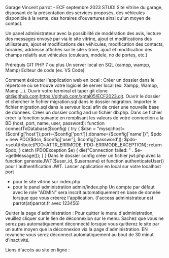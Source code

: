 Garage Vincent parrot - ECF septembre 2023 STUDI
Site vitrine du garage, disposant de la présentation des services proposés, des véhicules disponible à la vente, des horaires d'ouvertures ainsi qu'un moyen de contact.

Un panel administrateur avec la possibilité de modération des avis, lecture des messages envoyé par via le site vitrine, ajout et modifications des utilisateurs, ajout et modifications des véhicules, modification des contacts, horaires, addresse affichés sur le site vitrine, ajout et modification des champs relatifs aux véhicules (couleurs, modele, no de portes, etc.)

Prérequis
GIT
PHP 7 ou plus
Un server local en SQL (xampp, wampp, Mamp)
Editeur de code (ex. VS Code)

Comment éxécuter l'application web en local :
Créer un dossier dans le répertoire où se trouve votre logiciel de server local (ex: Xampp, Wampp, Mamp ...).
Ouvrir votre terminal et taper git clone git@github.com:https://github.com/xptal05/ECF2023.git.
Ouvrir le dossier et chercher le fichier migration.sql dans le dossier migration.
Importer le fichier migration.sql dans le serveur local afin de créer une nouvelle base de données.
Créer un dossier config and un fichier db.php.
Dans ce fichier créer la fonction suivante en remplisant les valeurs de votre connection a la BD (host, port, name, user, password): 
function connectToDatabase($config)
{
    try {
        $dsn = "mysql:host={$config['host']};port={$config['port']};dbname={$config['name']}";
        $pdo = new PDO($dsn, $config['user'], $config['password']);
        $pdo->setAttribute(PDO::ATTR_ERRMODE, PDO::ERRMODE_EXCEPTION);
        return $pdo;
    } catch (PDOException $e) {
        die("Connection failed: " . $e->getMessage());
    }
}
Dans le dossier config créer un fichier jwt.php avec la function generateJWT($user_id, $username) et function authenticateUser() pour l'authentification JWT.
Lancer application en local sur votre localhost port
- pour le site vitrine sur index.php
- pour le panel administration admin/index.php 
Un compte par défaut avec le role "ADMIN" sera inscrit automatiquement en base de donnée lorsque que vous créerez l'application. (l'access administrateur est parrot(at)parrot.fr avec 123456)

Quitter la page d'administration :
Pour quitter le menu d'administration, veuillez cliquer sur le lien de déconnexion sur le menu. Sachez que vous ne serez pas automatiquement déconnecté lorsque vous quitterez le site par un autre moyen que la déconnexion via la page d'administration. EN revanche vous serez déconnect automatiquement au bout de 30 minut d'inactivité.

Liens d'accès au site en ligne : 

